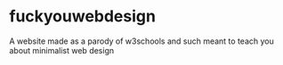 # fuckyouwebdesign
A website made as a parody of w3schools and such meant to teach you about minimalist web design
